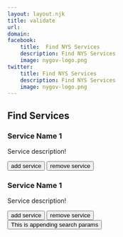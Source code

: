 ```yaml
---
layout: layout.njk
title: validate
url: 
domain: 
facebook:
    title:  Find NYS Services
    description: Find NYS Services
    image: nygov-logo.png
twitter:
    title: Find NYS Services
    description: Find NYS Services
    image: nygov-logo.png
---
```

<script>
   let newurl = new URL(window.location.href)
    </script>
<section  class="flex flex-col items-center m-auto mt-8 pb-8" x-data="{count:''}">
    <h1 class="nysds-text-36 font-extrabold mb-4 w-full text-center">Find Services</h1>
    <div id="resultsarea"  x-ref="results" class="w-full md:w-2/3">
    <div class="flex flex-col">
      <article class="flex bg-gray-300 rounded-xl border-gray-600 border p-4 m-4">
                <div class="w-2/3">
                <h3 class="font-bold text-2xl">Service Name 1</h3>
                <p> Service description!</p>
                </div>
                <div class="w-1/3 flex justify-center items-center">
                <button 
                type="button"
                x-ref="q1add"
                @click="count++;$el.classList.toggle('hidden');$refs.q1remove.classList.toggle('hidden')"
                class="p-4 bg-ny-blue text-white tracking-widest font-bold rounded-xl uppercase text-sm nysds-plus">
                    add service
                </button>
                <button 
                type="button"
                x-ref="q1remove"
                @click="count--;$el.classList.toggle('hidden');$refs.q1add.classList.toggle('hidden') "
                class="p-4 bg-ny-blue text-white tracking-widest font-bold rounded-xl uppercase text-sm nysds-minus hidden">
                   remove service
                </button>
                </div>
            </article>
      <article class="flex bg-gray-300 rounded-xl border-gray-600 border p-4 m-4">
                <div class="w-2/3">
                <h3 class="font-bold text-2xl">Service Name 1</h3>
                <p> Service description!</p>
                </div>
                <div class="w-1/3 flex justify-center items-center">
                <button 
                type="button"
                x-ref="q2add"
                @click="count++;$el.classList.toggle('hidden');$refs.q2remove.classList.toggle('hidden')"
                class="p-4 bg-ny-blue text-white tracking-widest font-bold rounded-xl uppercase text-sm nysds-plus">
                    add service
                </button>
                <button 
                type="button"
                x-ref="q2remove"
                @click="count--;$el.classList.toggle('hidden');$refs.q2add.classList.toggle('hidden') "
                class="p-4 bg-ny-blue text-white tracking-widest font-bold rounded-xl uppercase text-sm nysds-minus hidden">
                   remove service
                </button>
                </div>
            </article>      
    </div>        
    </div>
    <template x-if="count > 0">
        <button class="p-4 bg-ny-blue text-white font-bold rounded-xl">
            Save these 
            <template x-if="count > 0">
            <span x-text="count"></span>
            </template>
            services
        </button>
    </template>
    <button @click="newurl.searchParams.append('what','4')"> This is appending search params </button>
    <p x-text="newurl"></p>
</section>